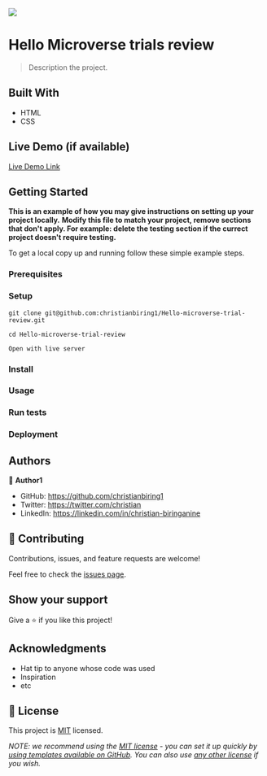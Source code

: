 ![](https://img.shields.io/badge/Microverse-blueviolet)

# Hello Microverse trials review

> Description the project.

## Built With

- HTML
- CSS

## Live Demo (if available)

[Live Demo Link](https://livedemo.com)

## Getting Started

**This is an example of how you may give instructions on setting up your project locally.**
**Modify this file to match your project, remove sections that don't apply. For example: delete the testing section if the currect project doesn't require testing.**

To get a local copy up and running follow these simple example steps.

### Prerequisites

### Setup

```
git clone git@github.com:christianbiring1/Hello-microverse-trial-review.git

cd Hello-microverse-trial-review

Open with live server

```

### Install

### Usage

### Run tests

### Deployment


## Authors

👤 **Author1**

- GitHub: https://github.com/christianbiring1
- Twitter: https://twitter.com/christian
- LinkedIn: https://linkedin.com/in/christian-biringanine

## 🤝 Contributing

Contributions, issues, and feature requests are welcome!

Feel free to check the [issues page](../../issues/).

## Show your support

Give a ⭐️ if you like this project!

## Acknowledgments

- Hat tip to anyone whose code was used
- Inspiration
- etc

## 📝 License

This project is [MIT](./LICENSE) licensed.

_NOTE: we recommend using the [MIT license](https://choosealicense.com/licenses/mit/) - you can set it up quickly by [using templates available on GitHub](https://docs.github.com/en/communities/setting-up-your-project-for-healthy-contributions/adding-a-license-to-a-repository). You can also use [any other license](https://choosealicense.com/licenses/) if you wish._
